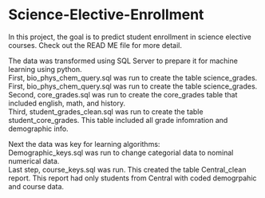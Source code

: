 # Science-Elective-Enrollment
In this project, the goal is to predict student enrollment in science elective courses. Check out the READ ME file for more detail. 

The data was transformed using SQL Server to prepare it for machine learning using python. <br>
   First, bio_phys_chem_query.sql was run to create the table science_grades. <br>
First, bio_phys_chem_query.sql was run to create the table science_grades. <br>
Second, core_grades.sql was run to create the core_grades table that included english, math, and history. <br>
Third, student_grades_clean.sql was run to create the table student_core_grades. This table included all grade infomration and demographic info. <br>

Next the data was key for learning algorithms: <br>
Demographic_keys.sql was run to change categorial data to nominal numerical data.<br>
Last step, course_keys.sql was run. This created the table Central_clean report. This report had only students from Central with coded demogrpahic and course data. <br>
